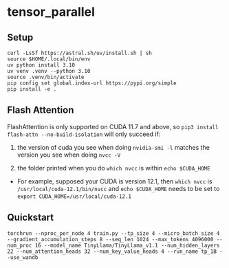# tensor_parallel

## Setup

```
curl -LsSf https://astral.sh/uv/install.sh | sh
source $HOME/.local/bin/env
uv python install 3.10
uv venv .venv --python 3.10
source .venv/bin/activate
pip config set global.index-url https://pypi.org/simple
pip install -e .
```


## Flash Attention

FlashAttention is only supported on CUDA 11.7 and above, so `pip3 install flash-attn --no-build-isolation` will only succeed if: 

1. the version of cuda you see when doing `nvidia-smi -l` matches the version you see when doing `nvcc -V`

2. the folder printed when you do `which nvcc` is within `echo $CUDA_HOME`

- For example, supposed your CUDA is version 12.1, then `which nvcc` is `/usr/local/cuda-12.1/bin/nvcc` and  `echo $CUDA_HOME` needs to be set to `export CUDA_HOME=/usr/local/cuda-12.1`


## Quickstart

```
torchrun --nproc_per_node 4 train.py --tp_size 4 --micro_batch_size 4 --gradient_accumulation_steps 8 --seq_len 1024 --max_tokens 4096000 --num_proc 16 --model_name TinyLlama/TinyLlama_v1.1 --num_hidden_layers 22 --num_attention_heads 32 --num_key_value_heads 4 --run_name tp_1B --use_wandb 
```
